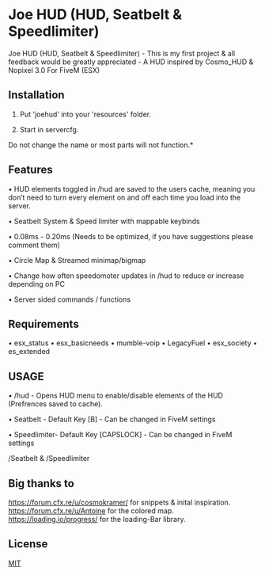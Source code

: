 # Joe HUD (HUD, Seatbelt & Speedlimiter)

Joe HUD (HUD, Seatbelt & Speedlimiter) - This is my first project & all feedback would be greatly appreciated - A HUD inspired by Cosmo_HUD & Nopixel 3.0 For FiveM (ESX)

## Installation

1. Put 'joehud' into your 'resources' folder.

2. Start in servercfg.

Do not change the name or most parts will not function.*

## Features

• HUD elements toggled in /hud are saved to the users cache, meaning you don’t need to turn every element on and off each time you load into the server.

• Seatbelt System & Speed limiter with mappable keybinds

• 0.08ms - 0.20ms (Needs to be optimized, if you have suggestions please comment them)

• Circle Map & Streamed minimap/bigmap

• Change how often speedomoter updates in /hud to reduce or increase depending on PC

• Server sided commands / functions

## Requirements

• esx_status
• esx_basicneeds
• mumble-voip
• LegacyFuel
• esx_society
• es_extended

## USAGE
• /hud - Opens HUD menu to enable/disable elements of the HUD (Prefrences saved to cache).

• Seatbelt - Default Key [B] - Can be changed in FiveM settings

• Speedlimiter- Default Key [CAPSLOCK] - Can be changed in FiveM settings

/Seatbelt & /Speedlimiter
## Big thanks to
https://forum.cfx.re/u/cosmokramer/ for snippets & inital inspiration.
https://forum.cfx.re/u/Antoine for the colored map.
https://loading.io/progress/ for the loading-Bar library.


## License
[MIT](https://choosealicense.com/licenses/mit/)
